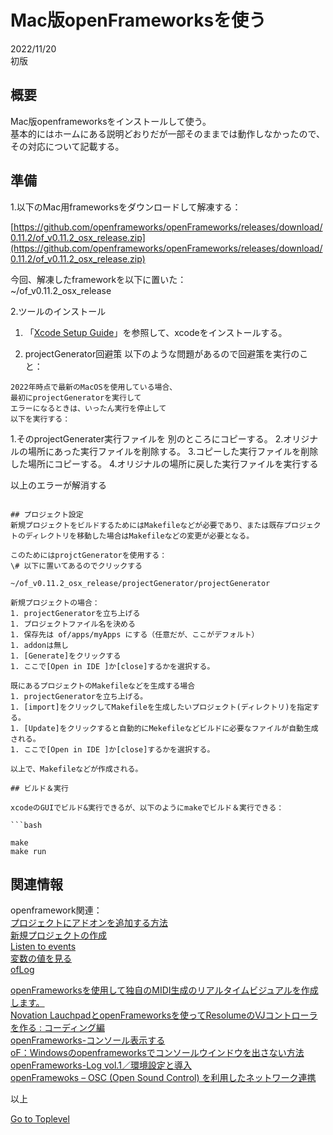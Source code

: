     
# Mac版openFrameworksを使う  

2022/11/20      
初版    
  
## 概要    
Mac版openframeworksをインストールして使う。  
基本的にはホームにある説明どおりだが一部そのままでは動作しなかったので、その対応について記載する。  

## 準備

1.以下のMac用frameworksをダウンロードして解凍する： 

[https://github.com/openframeworks/openFrameworks/releases/download/0.11.2/of_v0.11.2_osx_release.zip](https://github.com/openframeworks/openFrameworks/releases/download/0.11.2/of_v0.11.2_osx_release.zip)  

今回、解凍したframeworkを以下に置いた：  
~/of_v0.11.2_osx_release  


2.ツールのインストール  

1. 「[Xcode Setup Guide](https://openframeworks.cc/setup/xcode/)」を参照して、xcodeをインストールする。

2. projectGenerator回避策
以下のような問題があるので回避策を実行のこと：  
```
2022年時点で最新のMacOSを使用している場合、
最初にprojectGeneratorを実行して
エラーになるときは、いったん実行を停止して
以下を実行する：  
```
1.そのprojectGenerater実行ファイルを
別のところにコピーする。
2.オリジナルの場所にあった実行ファイルを削除する。
3.コピーした実行ファイルを削除した場所にコピーする。
4.オリジナルの場所に戻した実行ファイルを実行する

以上のエラーが解消する
```

## プロジェクト設定
新規プロジェクトをビルドするためにはMakefileなどが必要であり、または既存プロジェクトのディレクトリを移動した場合はMakefileなどの変更が必要となる。

このためにはprojctGeneratorを使用する：  
\# 以下に置いてあるのでクリックする  

~/of_v0.11.2_osx_release/projectGenerator/projectGenerator  

新規プロジェクトの場合：  
1. projectGeneratorを立ち上げる
1. プロジェクトファイル名を決める
1. 保存先は of/apps/myApps にする（任意だが、ここがデフォルト）
1. addonは無し
1. [Generate]をクリックする
1. ここで[Open in IDE ]か[close]するかを選択する。

既にあるプロジェクトのMakefileなどを生成する場合  
1. projectGeneratorを立ち上げる。
1. [import]をクリックしてMakefileを生成したいプロジェクト(ディレクトリ)を指定する。
1. [Update]をクリックすると自動的にMekefileなどビルドに必要なファイルが自動生成される。
1. ここで[Open in IDE ]か[close]するかを選択する。

以上で、Makefileなどが作成される。

## ビルド＆実行

xcodeのGUIでビルド&実行できるが、以下のようにmakeでビルド＆実行できる：  
  
```bash

make
make run
```

## 関連情報  
openframework関連：   
[プロジェクトにアドオンを追加する方法](https://openframeworks.cc/ja/learning/01_basics/how_to_add_addon_to_project/)  
[新規プロジェクトの作成](https://openframeworks.cc/ja/learning/01_basics/create_a_new_project/)  
[Listen to events](https://openframeworks.cc/learning/06_events/event_example_how_to/)  
[変数の値を見る](https://openframeworks.cc/ja/learning/01_basics/how_to_view_value/)  
[ofLog](https://openframeworks.cc/documentation/utils/ofLog/)  
  
[openFrameworksを使用して独自のMIDI生成のリアルタイムビジュアルを作成します。](https://ask.audio/articles/create-your-own-midi-generated-realtime-visuals-with-openframeworks/ja)  
[Novation LauchpadとopenFrameworksを使ってResolumeのVJコントローラを作る : コーディング編](https://artteknika.hatenablog.com/entry/2016/09/30/223230)  
[openFrameworks-コンソール表示する](https://qiita.com/y_UM4/items/99c875a7a32056d006b5)  
[oF：Windowsのopenframeworksでコンソールウインドウを出さない方法](http://wishupon.me/?p=312)  
[openFrameworks-Log vol.1／環境設定と導入](https://barbegenerativediary.com/tutorials/openframeworks-log-1-setup/)  
[openFramewoks – OSC (Open Sound Control) を利用したネットワーク連携](https://yoppa.org/ma2_10/2279.html)  

以上  

[Go to Toplevel](https://xshigee.github.io/web0/)  

